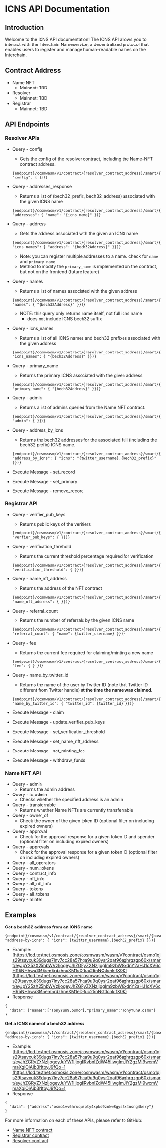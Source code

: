 # ICNS API Documentation

Introduction
------------

Welcome to the ICNS API documentation! The ICNS API allows you to interact with the Interchain Nameservice, a decentralized protocol that enables users to register and manage human-readable names on the Interchain.

Contract Address
----------------

*   Name NFT
    *   Mainnet: TBD
*   Resolver
    *   Mainnet: TBD
*   Registrar
    *   Mainnet: TBD

API Endpoints
-------------

### Resolver APIs

*   Query - config
    *   Gets the config of the resolver contract, including the Name-NFT contract address.
    
    ```plain
    {endpoint}/cosmwasm/v1/contract/{resolver_contract_address)/smart/{base64Encoding({ "config": { }})}
    ```
    
*   Query - addresses\_response
    *   Returns a list of (bech32\_prefix, bech32\_address) associated with the given ICNS name
    
    ```plain
    {endpoint}/cosmwasm/v1/contract/{resolver_contract_address)/smart/{base64Encoding({ "addresses": { "name": "{icns_name}" })}
    ```
    
*   Query - address
    *   Gets the address associated with the given an ICNS name
    
    ```plain
    {endpoint}/cosmwasm/v1/contract/{resolver_contract_address}/smart/{base64Encoding({ "icns_names": { "address": "{bech32Address}" }})} 
    ```
    
    *   Note: you can register multiple addresses to a name. check for `name` and `primary_name`
    *   Method to modify the `primary_name` is implemented on the contract, but not on the frontend (future feature)
*   Query - names
    *   Returns a list of names associated with the given address
    
    ```plain
    {endpoint}/cosmwasm/v1/contract/{resolver_contract_address)/smart/{base64Encoding({ "names": { "{bech32Address}" }})}
    ```
    
    *   NOTE: this query only returns name itself, not full icns name
        *   does not include ICNS bech32 suffix
*   Query - icns\_names
    *   Returns a list of all ICNS names and bech32 prefixes associated with the given address
    
    ```plain
    {endpoint}/cosmwasm/v1/contract/{resolver_contract_address)/smart/{base64Encoding({ "icns_names": { "{bech32Address}" }})}
    ```
    
*   Query - primary\_name
    *   Returns the primary ICNS associated with the given address
    
    ```plain
    {endpoint}/cosmwasm/v1/contract/{resolver_contract_address)/smart/{base64Encoding({ "primary_name": { "{bech32Address}" }})}
    ```
    
*   Query - admin
    *   Returns a list of admins queried from the Name NFT contract.
    
    ```plain
    {endpoint}/cosmwasm/v1/contract/{resolver_contract_address}/smart/{base64Encoding({ "admin": { }})}
    ```
    
*   Query - address\_by\_icns
    *   Returns the bech32 addresses for the associated full (including the bech32 prefix) ICNS name.
    
    ```plain
    {endpoint}/cosmwasm/v1/contract/{resolver_contract_address}/smart/{base64Encoding({ "address_by_icns": { "icns": "{twitter_username}.{bech32_prefix}" }})}
    ```
    
*   Execute Message - set\_record
*   Execute Message - set\_primary
*   Execute Message - remove\_record

### Registrar API

*   Query - verifier\_pub\_keys
    *   Returns public keys of the verifiers
    
    ```plain
    {endpoint}/cosmwasm/v1/contract/{resolver_contract_address}/smart/{base64Encoding({ "verfier_pub_keys": { }})}
    ```
    
*   Query - verification\_threhold
    *   Returns the current threshold percentage required for verification
    
    ```plain
    {endpoint}/cosmwasm/v1/contract/{resolver_contract_address}/smart/{base64Encoding({ "verification_threshold": { }})}
    ```
    
*   Query - name\_nft\_address
    *   Returns the address of the NFT contract
    
    ```plain
    {endpoint}/cosmwasm/v1/contract/{resolver_contract_address}/smart/{base64Encoding({ "name_nft_address": { }})}
    ```
    
*   Query - referral\_count
    *   Returns the number of referrals by the given ICNS name
    
    ```plain
    {endpoint}/cosmwasm/v1/contract/{resolver_contract_address}/smart/{base64Encoding({ "referral_count": { "name": {twitter_username} }})}
    ```
    
*   Query - fee
    *   Returns the current fee required for claiming/minting a new name
    
    ```plain
    {endpoint}/cosmwasm/v1/contract/{resolver_contract_address}/smart/{base64Encoding({ "fee": { } })}
    ```
    
*   Query - name\_by\_twitter\_id
    *   Returns the name of the user by Twitter ID (note that Twitter ID different from Twitter handle) **at the time the name was claimed.**
    
    ```plain
    {endpoint}/cosmwasm/v1/contract/{resolver_contract_address}/smart/{base64Encoding({ "name_by_twitter_id": { "twitter_id": {twitter_id} }})}
    ```
    
*   Execute Message - claim
*   Execute Message - update\_verifier\_pub\_keys
*   Execute Message - set\_verification\_threshold
*   Execute Message - set\_name\_nft\_address
*   Execute Message - set\_minting\_fee
*   Execute Message - withdraw\_funds

### **Name NFT API**

*   Query - admin
    *   Returns the admin address
*   Query - is\_admin
    *   Checks whether the specified address is an admin
*   Query - transferrable
    *   Returns whether Name NFTs are currently transferrable
*   Query - owner\_of
    *   Check the owner of the given token ID (optional filter on including expired owners)
*   Query - approval
    *   Check for the approval response for a given token ID and spender (optional filter on including expired owners)
*   Query - approvals
    *   Check for the approval response for a given token ID (optional filter on including expired owners)
*   Query - all\_operators
*   Query - num\_tokens
*   Query - contract\_info
*   Query - nft\_info
*   Query - all\_nft\_info
*   Query - tokens
*   Query - all\_tokens
*   Query - minter

Examples
--------

**Get a bech32 address from an ICNS name**

```plain
{endpoint}/cosmwasm/v1/contract/{resolver_contract_address}/smart/{base64Encoding({ "address-by-icns": { "icns": {twitter_username}.{bech32_prefix} }})}
```

*   Example: [https://lcd.testnet.osmosis.zone/cosmwasm/wasm/v1/contract/osmo1qjs29tsavxuk39dugs7lny7cc28a57hqa9u9q0ysr2qat96aghrqzgp60x/smart/eyJpY25zX25hbWVzIjogeyJhZGRyZXNzIjogIm9zbW8xdnY2aHJ1cXV6cHR5NHhwa3M5em5rdzhneXM1eDRuc25nNGtlcnkifX0K](https://lcd.testnet.osmosis.zone/cosmwasm/wasm/v1/contract/osmo1qjs29tsavxuk39dugs7lny7cc28a57hqa9u9q0ysr2qat96aghrqzgp60x/smart/eyJpY25zX25hbWVzIjogeyJhZGRyZXNzIjogIm9zbW8xdnY2aHJ1cXV6cHR5NHhwa3M5em5rdzhneXM1eDRuc25nNGtlcnkifX0K)
*   Response

```plain
{
  "data": {"names":["TonyYun9.osmo"],"primary_name":"TonyYun9.osmo"}
}
```

  

**Get a ICNS name of a bech32 address**

```plain
{endpoint}/cosmwasm/v1/contract/{resolver_contract_address}/smart/{base64Encoding({ "address-by-icns": { "icns": {twitter_username}.{bech32_prefix} }})}
```

*   Example: [https://lcd.testnet.osmosis.zone/cosmwasm/wasm/v1/contract/osmo1qjs29tsavxuk39dugs7lny7cc28a57hqa9u9q0ysr2qat96aghrqzgp60x/smart/eyJhZGRyZXNzIjogeyJuYW1lIjogIlRvbnlZdW45IiwgImJlY2gzMl9wcmVmaXgiOiAib3NtbyJ9fQo=](https://lcd.testnet.osmosis.zone/cosmwasm/wasm/v1/contract/osmo1qjs29tsavxuk39dugs7lny7cc28a57hqa9u9q0ysr2qat96aghrqzgp60x/smart/eyJhZGRyZXNzIjogeyJuYW1lIjogIlRvbnlZdW45IiwgImJlY2gzMl9wcmVmaXgiOiAib3NtbyJ9fQo=)
*   Response

```plain
{
  "data": {"address":"osmo1vv6hruquzpty4xpks9znkw8gys5x4nsng4kery"}
}

```

  

For more information on each of these APIs, please refer to GitHub:

*   [Name NFT contract](https://github.com/icns-xyz/icns/blob/main/contracts/icns-name-nft/src/msg.rs)
*   [Registrar contract](https://github.com/icns-xyz/icns/blob/main/contracts/icns-registrar/src/msg.rs)
*   [Resolver contract](https://github.com/icns-xyz/icns/blob/main/contracts/icns-resolver/src/msg.rs)
